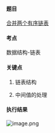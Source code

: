 #### 题目

[合并两个有序链表](https://leetcode.cn/problems/merge-two-sorted-lists/)

#### 考点

数据结构-链表

#### 关键点

1. 链表结构

2. 中间值的处理

#### 执行结果

![image.png](https://pic.leetcode.cn/1651050878-uguQid-image.png)